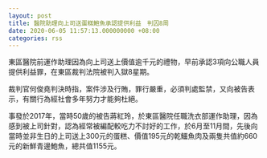 ```yaml
---
layout: post
title: 醫院助理向上司送蛋糕鮑魚承認提供利益　判囚8周　
date: 2020-06-05 11:57:13.000000000 +08:00
categories: rss
---
```


東區醫院前運作助理因為向上司送上價值逾千元的禮物，早前承認3項向公職人員提供利益罪，在東區裁判法院被判入獄8星期。

裁判官何俊堯判決時指，案件涉及行賄，罪行嚴重，必須判處監禁，又向被告表示，有關行為經社會多年努力才能夠杜絕。

事發於2017年，當時50歲的被告蔣紅玲，於東區醫院任職洗衣部運作助理，因為感到被上司針對，認為經常被編配較吃力不討好的工作，於6月至11月間，先後向當時並非生日的上司送上300元的蛋糕、價值195元的乾鱷魚肉及兩隻共值約660元的新鮮青邊鮑魚，總共值1155元。
